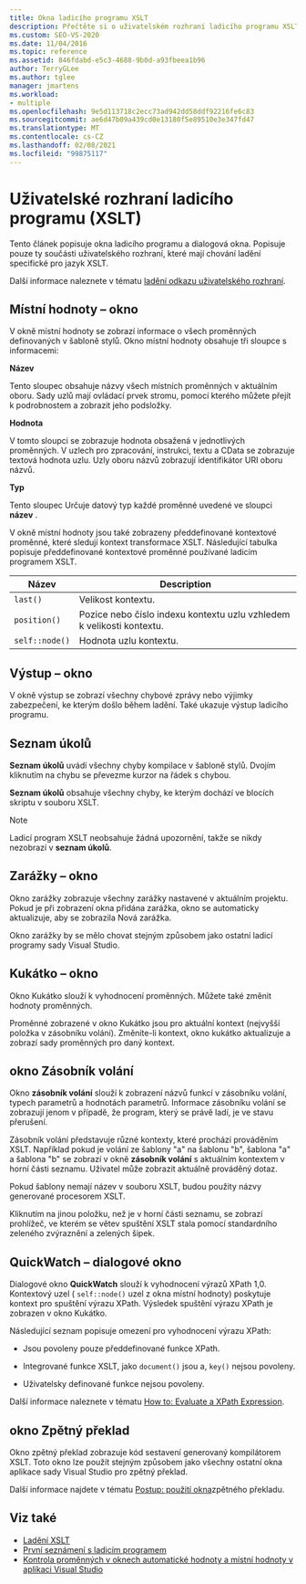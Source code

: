 ```yaml
---
title: Okna ladicího programu XSLT
description: Přečtěte si o uživatelském rozhraní ladicího programu XSLT, které řídí chování ladění specifické pro XSLT, včetně místních hodnot, výstupů, zarážek, zásobníku volání a oken kukátka.
ms.custom: SEO-VS-2020
ms.date: 11/04/2016
ms.topic: reference
ms.assetid: 846fdabd-e5c3-4688-9b0d-a93fbeea1b96
author: TerryGLee
ms.author: tglee
manager: jmartens
ms.workload:
- multiple
ms.openlocfilehash: 9e5d113718c2ecc73ad942dd58ddf92216fe6c83
ms.sourcegitcommit: ae6d47b09a439cd0e13180f5e89510e3e347fd47
ms.translationtype: MT
ms.contentlocale: cs-CZ
ms.lasthandoff: 02/08/2021
ms.locfileid: "99875117"
---
```

# <a name="debugger-user-interface-xslt"></a>Uživatelské rozhraní ladicího programu (XSLT)

Tento článek popisuje okna ladicího programu a dialogová okna. Popisuje pouze ty součásti uživatelského rozhraní, které mají chování ladění specifické pro jazyk XSLT.

Další informace naleznete v tématu [ladění odkazu uživatelského rozhraní](../debugger/debugging-user-interface-reference.md).

## <a name="locals-window"></a>Místní hodnoty – okno

V okně místní hodnoty se zobrazí informace o všech proměnných definovaných v šabloně stylů. Okno místní hodnoty obsahuje tři sloupce s informacemi:

**Název**

Tento sloupec obsahuje názvy všech místních proměnných v aktuálním oboru. Sady uzlů mají ovládací prvek stromu, pomocí kterého můžete přejít k podrobnostem a zobrazit jeho podsložky.

**Hodnota**

V tomto sloupci se zobrazuje hodnota obsažená v jednotlivých proměnných. V uzlech pro zpracování, instrukci, textu a CData se zobrazuje textová hodnota uzlu. Uzly oboru názvů zobrazují identifikátor URI oboru názvů.

**Typ**

Tento sloupec Určuje datový typ každé proměnné uvedené ve sloupci **název** .

V okně místní hodnoty jsou také zobrazeny předdefinované kontextové proměnné, které sledují kontext transformace XSLT. Následující tabulka popisuje předdefinované kontextové proměnné používané ladicím programem XSLT.

|Název|Description|
|-|-----------------|
|`last()`|Velikost kontextu.|
|`position()`|Pozice nebo číslo indexu kontextu uzlu vzhledem k velikosti kontextu.|
|`self::node()`|Hodnota uzlu kontextu.|

## <a name="output-window"></a>Výstup – okno

V okně výstup se zobrazí všechny chybové zprávy nebo výjimky zabezpečení, ke kterým došlo během ladění. Také ukazuje výstup ladicího programu.

## <a name="task-list"></a>Seznam úkolů

**Seznam úkolů** uvádí všechny chyby kompilace v šabloně stylů. Dvojím kliknutím na chybu se převezme kurzor na řádek s chybou.

**Seznam úkolů** obsahuje všechny chyby, ke kterým dochází ve blocích skriptu v souboru XSLT.

> [!NOTE]
> Ladicí program XSLT neobsahuje žádná upozornění, takže se nikdy nezobrazí v **seznam úkolů**.

## <a name="breakpoints-window"></a>Zarážky – okno

Okno zarážky zobrazuje všechny zarážky nastavené v aktuálním projektu. Pokud je při zobrazení okna přidána zarážka, okno se automaticky aktualizuje, aby se zobrazila Nová zarážka.

Okno zarážky by se mělo chovat stejným způsobem jako ostatní ladicí programy sady Visual Studio.

## <a name="watch-window"></a>Kukátko – okno

Okno Kukátko slouží k vyhodnocení proměnných. Můžete také změnit hodnoty proměnných.

Proměnné zobrazené v okno Kukátko jsou pro aktuální kontext (nejvyšší položka v zásobníku volání). Změníte-li kontext, okno kukátko aktualizuje a zobrazí sady proměnných pro daný kontext.

## <a name="call-stack-window"></a>okno Zásobník volání

Okno **zásobník volání** slouží k zobrazení názvů funkcí v zásobníku volání, typech parametrů a hodnotách parametrů. Informace zásobníku volání se zobrazují jenom v případě, že program, který se právě ladí, je ve stavu přerušení.

Zásobník volání představuje různé kontexty, které prochází prováděním XSLT. Například pokud je volání ze šablony "a" na šablonu "b", šablona "a" a šablona "b" se zobrazí v okně **zásobník volání** s aktuálním kontextem v horní části seznamu. Uživatel může zobrazit aktuálně prováděný dotaz.

Pokud šablony nemají název v souboru XSLT, budou použity názvy generované procesorem XSLT.

Kliknutím na jinou položku, než je v horní části seznamu, se zobrazí prohlížeč, ve kterém se větev spuštění XSLT stala pomocí standardního zeleného zvýraznění a zelených šipek.

## <a name="quickwatch-dialog-box"></a>QuickWatch – dialogové okno

Dialogové okno **QuickWatch** slouží k vyhodnocení výrazů XPath 1,0. Kontextový uzel ( `self::node()` uzel z okna místní hodnoty) poskytuje kontext pro spuštění výrazu XPath. Výsledek spuštění výrazu XPath je zobrazen v okno Kukátko.

Následující seznam popisuje omezení pro vyhodnocení výrazu XPath:

- Jsou povoleny pouze předdefinované funkce XPath.

- Integrované funkce XSLT, jako `document()` jsou a, `key()` nejsou povoleny.

- Uživatelsky definované funkce nejsou povoleny.

Další informace naleznete v tématu [How to: Evaluate a XPath Expression](../xml-tools/how-to-evaluate-an-xpath-expression.md).

## <a name="disassembly-window"></a>okno Zpětný překlad

Okno zpětný překlad zobrazuje kód sestavení generovaný kompilátorem XSLT. Toto okno lze použít stejným způsobem jako všechny ostatní okna aplikace sady Visual Studio pro zpětný překlad.

Další informace najdete v tématu [Postup: použití okna](../debugger/how-to-use-the-disassembly-window.md)zpětného překladu.

## <a name="see-also"></a>Viz také

- [Ladění XSLT](../xml-tools/debugging-xslt.md)
- [První seznámení s ladicím programem](../debugger/debugger-feature-tour.md)
- [Kontrola proměnných v oknech automatické hodnoty a místní hodnoty v aplikaci Visual Studio](../debugger/autos-and-locals-windows.md)
